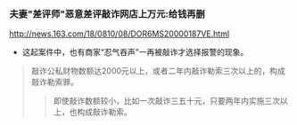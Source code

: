 ### 夫妻"差评师"恶意差评敲诈网店上万元:给钱再删
http://news.163.com/18/0810/08/DOR6MS20000187VE.html
- 这起案件中，也有商家“忍气吞声”一再被敲诈才选择报警的现象。
>敲诈公私财物数额达2000元以上，或者二年内敲诈勒索三次以上的，构成敲诈勒索罪。
>>即使敲诈数额较小，比如一次敲诈三五十元，只要两年内实施三次以上，也构成敲诈勒索。